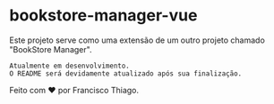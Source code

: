 # bookstore-manager-vue

Este projeto serve como uma extensão de um outro projeto chamado "BookStore Manager".

```
Atualmente em desenvolvimento. 
O README será devidamente atualizado após sua finalização.
```

Feito com ❤️ por Francisco Thiago.